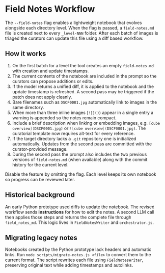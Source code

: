 # Field Notes Workflow

The `--field-notes` flag enables a lightweight notebook that evolves alongside each directory level. When the flag is passed, a `field-notes.md` file is created next to every `_level-NNN` folder. After each batch of images is triaged the curators can update this file using a diff based workflow.

## How it works

1. On the first batch for a level the tool creates an empty `field-notes.md` with creation and update timestamps.
2. The current contents of the notebook are included in the prompt so the curators can propose additions or edits.
3. If the model returns a unified diff, it is applied to the notebook and the update timestamp is refreshed. A second pass may be triggered if the patch does not apply cleanly.
4. Bare filenames such as `DSCF0001.jpg` automatically link to images in the same directory.
5. When more than three inline images (`![]()`) appear in a single entry a warning is appended so the notes remain compact.
6. Include a brief description when linking or embedding images, e.g. `[cube overview](DSCF0001.jpg)` or `![cube overview](DSCF0001.jpg)`. The curatorial template now requires alt‑text for every reference.
7. If the target directory lacks a `.git` repository one is initialized automatically. Updates from the second pass are committed with the curator-provided message.
8. During the second pass the prompt also includes the two previous versions of `field-notes.md` (when available) along with the commit history for the current level.

Disable the feature by omitting the flag. Each level keeps its own notebook so progress can be reviewed later.

## Historical background

An early Python prototype used diffs to update the notebook. The revised workflow sends **instructions** for how to edit the notes. A second LLM call then applies those steps and returns the complete file through `field_notes_md`. This logic lives in `FieldNotesWriter` and `orchestrator.js`.

## Migrating legacy notes

Notebooks created by the Python prototype lack headers and automatic links. Run `node scripts/migrate-notes.js <file>` to convert them to the current format. The script rewrites each file using `FieldNotesWriter`, preserving original text while adding timestamps and autolinks.
